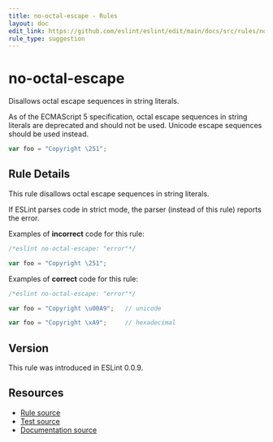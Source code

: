 ```yaml
---
title: no-octal-escape - Rules
layout: doc
edit_link: https://github.com/eslint/eslint/edit/main/docs/src/rules/no-octal-escape.md
rule_type: suggestion
---
```

<!-- Note: No pull requests accepted for this file. See README.md in the root directory for details. -->

# no-octal-escape

Disallows octal escape sequences in string literals.

As of the ECMAScript 5 specification, octal escape sequences in string literals are deprecated and should not be used. Unicode escape sequences should be used instead.

```js
var foo = "Copyright \251";
```

## Rule Details

This rule disallows octal escape sequences in string literals.

If ESLint parses code in strict mode, the parser (instead of this rule) reports the error.

Examples of **incorrect** code for this rule:

```js
/*eslint no-octal-escape: "error"*/

var foo = "Copyright \251";
```

Examples of **correct** code for this rule:

```js
/*eslint no-octal-escape: "error"*/

var foo = "Copyright \u00A9";   // unicode

var foo = "Copyright \xA9";     // hexadecimal
```

## Version

This rule was introduced in ESLint 0.0.9.

## Resources

* [Rule source](https://github.com/eslint/eslint/tree/HEAD/lib/rules/no-octal-escape.js)
* [Test source](https://github.com/eslint/eslint/tree/HEAD/tests/lib/rules/no-octal-escape.js)
* [Documentation source](https://github.com/eslint/eslint/tree/HEAD/docs/src/rules/no-octal-escape.md)
